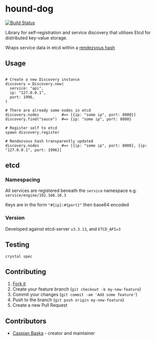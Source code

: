 # hound-dog

[![Build Status](https://travis-ci.org/aca-labs/hound-dog.svg?branch=master)](https://travis-ci.org/aca-labs/hound-dog)

Library for self-registration and service discovery that utilises Etcd for distributed key-value storage.

Wraps service data in etcd within a [rendezvous hash](https://github.com/caspiano/rendezvous-hash)

## Usage

```crystal

# Create a new Discovery instance
discovery = Discovery.new(
  service: "api",
  ip: "127.0.0.1",
  port: 1996,
)

# There are already some nodes in etcd
discovery.nodes          #=> [{ip: "some ip", port: 8080}]
discovery.find("sauce")  #=> {ip: "some ip", port: 8080}

# Register self to etcd
spawn discovery.register

# Rendezvous hash transparently updated
discovery.nodes          #=> [{ip: "some ip", port: 8080}, {ip: "127.0.0.1", port: 1996}]

```

## etcd

### Namespacing

All services are registered beneath the `service` namespace e.g. `service/engine/192.168.10.3`

Keys are in the form `"#{ip}:#{port}"` then base64 encoded

### Version

Developed against etcd-server `v3.3.13`, and `ETCD_API=3`

## Testing

`crystal spec`

## Contributing

1. [Fork it](https://github.com/aca-labs/hound-dog/fork)
2. Create your feature branch (`git checkout -b my-new-feature`)
3. Commit your changes (`git commit -am 'Add some feature'`)
4. Push to the branch (`git push origin my-new-feature`)
5. Create a new Pull Request

## Contributors

- [Caspian Baska](https://github.com/caspiano) - creator and maintainer
